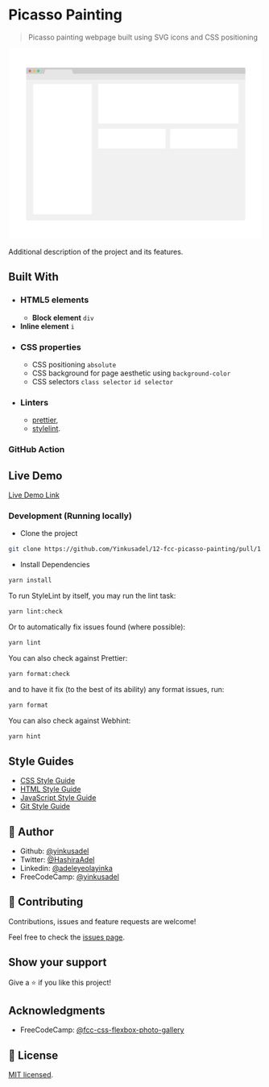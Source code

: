 # Picasso Painting

> Picasso painting webpage built using SVG icons and CSS positioning

![screenshot](./app_screenshot.png)

Additional description of the project and its features.

## Built With

- ### HTML5 elements
  - **Block element**
    `div`
- **Inline element**
  `i`
- ### CSS properties
  - CSS positioning `absolute`
  - CSS background for page aesthetic using `background-color`
  - CSS selectors `class selector` `id selector`
- ### Linters
  - [prettier](prettier),
  - [stylelint](stylelint).

### GitHub Action

## Live Demo

[Live Demo Link](https://12-fcc-picasso-painting.netlify.app)

### Development (Running locally)

- Clone the project

```bash
git clone https://github.com/Yinkusadel/12-fcc-picasso-painting/pull/1

```

- Install Dependencies

```bash
yarn install
```

To run StyleLint by itself, you may run the lint task:

```bash
yarn lint:check
```

Or to automatically fix issues found (where possible):

```bash
yarn lint
```

You can also check against Prettier:

```bash
yarn format:check
```

and to have it fix (to the best of its ability) any format issues, run:

```bash
yarn format
```

You can also check against Webhint:

```bash
yarn hint
```

## Style Guides

- [CSS Style Guide](http://udacity.github.io/frontend-nanodegree-styleguide/css.html)
- [HTML Style Guide](http://udacity.github.io/frontend-nanodegree-styleguide/index.html)
- [JavaScript Style Guide](http://udacity.github.io/frontend-nanodegree-styleguide/javascript.html)
- [Git Style Guide](https://udacity.github.io/git-styleguide/)

## 👤 Author

- Github: [@yinkusadel](https://github.com/yinkusadel)
- Twitter: [@HashiraAdel](https://twitter.com/HashiraAdel)
- Linkedin: [@adeleyeolayinka](https://www.linkedin.com/in/adeleye-olayinka/)
- FreeCodeCamp: [@yinkusadel](https://www.freecodecamp.org/Yinkusadel)

## 🤝 Contributing

Contributions, issues and feature requests are welcome!

Feel free to check the [issues page](../../issues).

## Show your support

Give a ⭐️ if you like this project!

## Acknowledgments

- FreeCodeCamp: [@fcc-css-flexbox-photo-gallery](https://www.freecodecamp.org/learn/2022/responsive-web-design/learn-intermediate-css-by-building-a-picasso-painting/step-1)

## 📝 License

[MIT licensed](./LICENSE).
